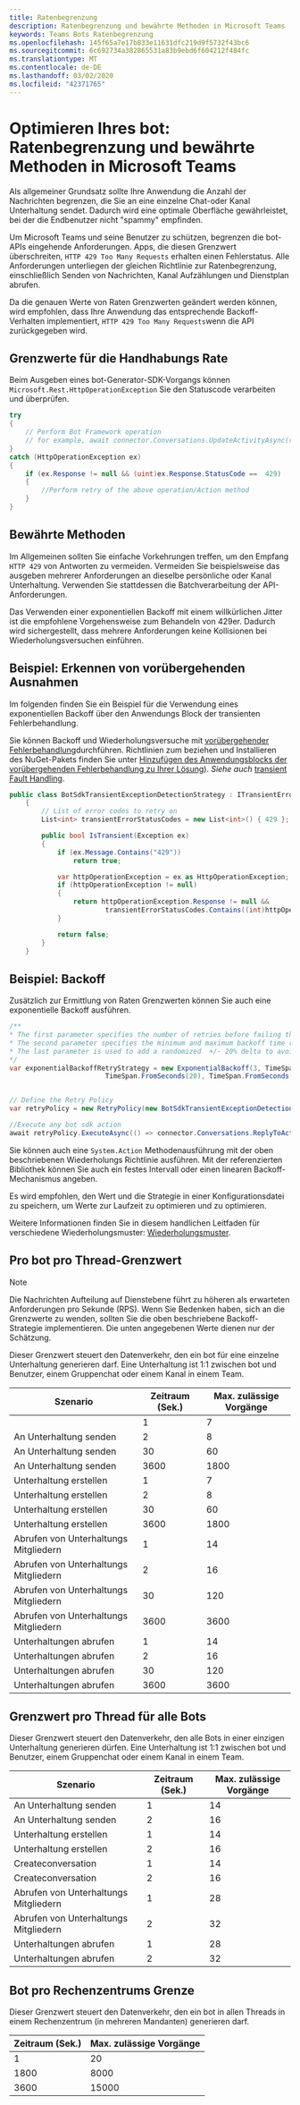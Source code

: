 ```yaml
---
title: Ratenbegrenzung
description: Ratenbegrenzung und bewährte Methoden in Microsoft Teams
keywords: Teams Bots Ratenbegrenzung
ms.openlocfilehash: 145f65a7e17b833e11631dfc219d9f5732f43bc6
ms.sourcegitcommit: 6c692734a382865531a83b9ebd6f604212f484fc
ms.translationtype: MT
ms.contentlocale: de-DE
ms.lasthandoff: 03/02/2020
ms.locfileid: "42371765"
---
```

# <a name="optimize-your-bot-rate-limiting-and-best-practices-in-microsoft-teams"></a>Optimieren Ihres bot: Ratenbegrenzung und bewährte Methoden in Microsoft Teams

Als allgemeiner Grundsatz sollte Ihre Anwendung die Anzahl der Nachrichten begrenzen, die Sie an eine einzelne Chat-oder Kanal Unterhaltung sendet. Dadurch wird eine optimale Oberfläche gewährleistet, bei der die Endbenutzer nicht "spammy" empfinden.

Um Microsoft Teams und seine Benutzer zu schützen, begrenzen die bot-APIs eingehende Anforderungen. Apps, die diesen Grenzwert überschreiten, `HTTP 429 Too Many Requests` erhalten einen Fehlerstatus. Alle Anforderungen unterliegen der gleichen Richtlinie zur Ratenbegrenzung, einschließlich Senden von Nachrichten, Kanal Aufzählungen und Dienstplan abrufen.

Da die genauen Werte von Raten Grenzwerten geändert werden können, wird empfohlen, dass Ihre Anwendung das entsprechende Backoff-Verhalten implementiert, `HTTP 429 Too Many Requests`wenn die API zurückgegeben wird.

## <a name="handling-rate-limits"></a>Grenzwerte für die Handhabungs Rate

Beim Ausgeben eines bot-Generator-SDK-Vorgangs können `Microsoft.Rest.HttpOperationException` Sie den Statuscode verarbeiten und überprüfen.

```csharp
try
{
    // Perform Bot Framework operation
    // for example, await connector.Conversations.UpdateActivityAsync(reply);
}
catch (HttpOperationException ex)
{
    if (ex.Response != null && (uint)ex.Response.StatusCode ==  429)
    {
        //Perform retry of the above operation/Action method
    }
}
```

## <a name="best-practices"></a>Bewährte Methoden

Im Allgemeinen sollten Sie einfache Vorkehrungen treffen, um den Empfang `HTTP 429` von Antworten zu vermeiden. Vermeiden Sie beispielsweise das ausgeben mehrerer Anforderungen an dieselbe persönliche oder Kanal Unterhaltung. Verwenden Sie stattdessen die Batchverarbeitung der API-Anforderungen.

Das Verwenden einer exponentiellen Backoff mit einem willkürlichen Jitter ist die empfohlene Vorgehensweise zum Behandeln von 429er. Dadurch wird sichergestellt, dass mehrere Anforderungen keine Kollisionen bei Wiederholungsversuchen einführen.

## <a name="example-detecting-transient-exceptions"></a>Beispiel: Erkennen von vorübergehenden Ausnahmen

Im folgenden finden Sie ein Beispiel für die Verwendung eines exponentiellen Backoff über den Anwendungs Block der transienten Fehlerbehandlung.

Sie können Backoff und Wiederholungsversuche mit [vorübergehender Fehlerbehandlung](/previous-versions/msp-n-p/hh675232%28v%3dpandp.10%29)durchführen. Richtlinien zum beziehen und Installieren des NuGet-Pakets finden Sie unter [Hinzufügen des Anwendungsblocks der vorübergehenden Fehlerbehandlung zu Ihrer Lösung](/previous-versions/msp-n-p/dn440719(v=pandp.60)?redirectedfrom=MSDN)). *Siehe auch* [transient Fault Handling](/azure/architecture/best-practices/transient-faults).

```csharp
public class BotSdkTransientExceptionDetectionStrategy : ITransientErrorDetectionStrategy
    {
        // List of error codes to retry on
        List<int> transientErrorStatusCodes = new List<int>() { 429 };

        public bool IsTransient(Exception ex)
        {
            if (ex.Message.Contains("429"))
                return true;

            var httpOperationException = ex as HttpOperationException;
            if (httpOperationException != null)
            {
                return httpOperationException.Response != null &&
                        transientErrorStatusCodes.Contains((int)httpOperationException.Response.StatusCode);
            }

            return false;
        }
    }
```

## <a name="example-backoff"></a>Beispiel: Backoff

Zusätzlich zur Ermittlung von Raten Grenzwerten können Sie auch eine exponentielle Backoff ausführen.

```csharp
/**
* The first parameter specifies the number of retries before failing the operation.
* The second parameter specifies the minimum and maximum backoff time respectively.
* The last parameter is used to add a randomized  +/- 20% delta to avoid numerous clients retrying simultaneously.
*/
var exponentialBackoffRetryStrategy = new ExponentialBackoff(3, TimeSpan.FromSeconds(2),
                        TimeSpan.FromSeconds(20), TimeSpan.FromSeconds(1));


// Define the Retry Policy
var retryPolicy = new RetryPolicy(new BotSdkTransientExceptionDetectionStrategy(), exponentialBackoffRetryStrategy);

//Execute any bot sdk action
await retryPolicy.ExecuteAsync(() => connector.Conversations.ReplyToActivityAsync( (Activity)reply) ).ConfigureAwait(false);
```

Sie können auch eine `System.Action` Methodenausführung mit der oben beschriebenen Wiederholungs Richtlinie ausführen. Mit der referenzierten Bibliothek können Sie auch ein festes Intervall oder einen linearen Backoff-Mechanismus angeben.

Es wird empfohlen, den Wert und die Strategie in einer Konfigurationsdatei zu speichern, um Werte zur Laufzeit zu optimieren und zu optimieren.

Weitere Informationen finden Sie in diesem handlichen Leitfaden für verschiedene Wiederholungsmuster: [Wiederholungsmuster](/azure/architecture/patterns/retry).

## <a name="per-bot-per-thread-limit"></a>Pro bot pro Thread-Grenzwert

>[!NOTE]
>Die Nachrichten Aufteilung auf Dienstebene führt zu höheren als erwarteten Anforderungen pro Sekunde (RPS). Wenn Sie Bedenken haben, sich an die Grenzwerte zu wenden, sollten Sie die oben beschriebene Backoff-Strategie implementieren. Die unten angegebenen Werte dienen nur der Schätzung.

Dieser Grenzwert steuert den Datenverkehr, den ein bot für eine einzelne Unterhaltung generieren darf. Eine Unterhaltung ist 1:1 zwischen bot und Benutzer, einem Gruppenchat oder einem Kanal in einem Team.

| **Szenario** | **Zeitraum (Sek.)** | **Max. zulässige Vorgänge** |
| --- | --- | --- |
|| 1 | 7 |
| An Unterhaltung senden | 2 | 8 |
| An Unterhaltung senden | 30 | 60 |
| An Unterhaltung senden | 3600 | 1800 |
| Unterhaltung erstellen | 1 | 7 |
| Unterhaltung erstellen | 2 | 8 |
| Unterhaltung erstellen | 30 | 60 |
| Unterhaltung erstellen | 3600 | 1800 |
| Abrufen von Unterhaltungs Mitgliedern| 1 | 14  |
| Abrufen von Unterhaltungs Mitgliedern| 2 | 16  |
| Abrufen von Unterhaltungs Mitgliedern| 30 | 120 |
| Abrufen von Unterhaltungs Mitgliedern| 3600 | 3600 |
| Unterhaltungen abrufen | 1 | 14  |
| Unterhaltungen abrufen | 2 | 16  |
| Unterhaltungen abrufen | 30 | 120 |
| Unterhaltungen abrufen | 3600 | 3600 |

## <a name="per-thread-limit-for-all-bots"></a>Grenzwert pro Thread für alle Bots

Dieser Grenzwert steuert den Datenverkehr, den alle Bots in einer einzigen Unterhaltung generieren dürfen. Eine Unterhaltung ist 1:1 zwischen bot und Benutzer, einem Gruppenchat oder einem Kanal in einem Team.

| **Szenario** | **Zeitraum (Sek.)** | **Max. zulässige Vorgänge** |
| --- | --- | --- |
| An Unterhaltung senden | 1 | 14  |
| An Unterhaltung senden | 2 | 16  |
| Unterhaltung erstellen | 1 | 14  |
| Unterhaltung erstellen | 2 | 16  |
| Createconversation| 1 | 14  |
| Createconversation| 2 | 16  |
| Abrufen von Unterhaltungs Mitgliedern| 1 | 28 |
| Abrufen von Unterhaltungs Mitgliedern| 2 | 32 |
| Unterhaltungen abrufen | 1 | 28 |
| Unterhaltungen abrufen | 2 | 32 |

## <a name="bot-per-data-center-limit"></a>Bot pro Rechenzentrums Grenze

Dieser Grenzwert steuert den Datenverkehr, den ein bot in allen Threads in einem Rechenzentrum (in mehreren Mandanten) generieren darf.

|**Zeitraum (Sek.)** | **Max. zulässige Vorgänge** |
| --- | --- |
| 1 | 20 |
| 1800 | 8000 |
| 3600 | 15000 |
